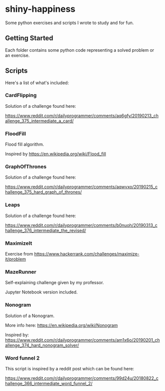# shiny-happiness

Some python exercises and scripts I wrote to study and for fun.

## Getting Started

Each folder contains some python code representing a solved problem or an exercise.

## Scripts

Here's a list of what's included:

### CardFlipping

Solution of a challenge found here:

https://www.reddit.com/r/dailyprogrammer/comments/aq6gfy/20190213_challenge_375_intermediate_a_card/

### FloodFill

Flood fill algorithm.

Inspired by https://en.wikipedia.org/wiki/Flood_fill

### GraphOfThrones

Solution of a challenge found here:

https://www.reddit.com/r/dailyprogrammer/comments/aqwvxo/20190215_challenge_375_hard_graph_of_thrones/

### Leaps

Solution of a challenge found here:

https://www.reddit.com/r/dailyprogrammer/comments/b0nuoh/20190313_challenge_376_intermediate_the_revised/

### MaximizeIt

Exercise from https://www.hackerrank.com/challenges/maximize-it/problem

### MazeRunner

Self-explaining challenge given by my professor.

Jupyter Notebook version included.

### Nonogram

Solution of a Nonogram.

More info here: https://en.wikipedia.org/wiki/Nonogram

Inspired by: https://www.reddit.com/r/dailyprogrammer/comments/am1x6o/20190201_challenge_374_hard_nonogram_solver/

### Word funnel 2

This script is inspired by a reddit post which can be found here:

https://www.reddit.com/r/dailyprogrammer/comments/99d24u/20180822_challenge_366_intermediate_word_funnel_2/